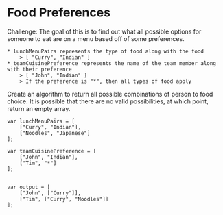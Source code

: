 # Food Preferences

Challenge:
The goal of this is to find out what all possible options for someone to eat are on a menu based off of some preferences.

    * lunchMenuPairs represents the type of food along with the food
        > [ "Curry", "Indian" ]
    * teamCuisinePreference represents the name of the team member along with their preference
        > [ "John", "Indian" ]
        > If the preference is "*", then all types of food apply

Create an algorithm to return all possible combinations of person to food choice. It is possible that there are no valid possibilities, at which point, return an empty array.

```
var lunchMenuPairs = [
    ["Curry", "Indian"],
    ["Noodles", "Japanese"]
];

var teamCuisinePreference = [
    ["John", "Indian"],
    ["Tim", "*"]
];


var output = [
    ["John", ["Curry"]],
    ["Tim", ["Curry", "Noodles"]]
];
```